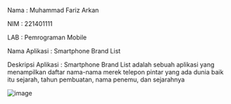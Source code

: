 Nama : Muhammad Fariz Arkan

NIM  : 221401111

LAB  : Pemrograman Mobile

Nama Aplikasi : Smartphone Brand List

Deskripsi Aplikasi : Smartphone Brand List adalah sebuah aplikasi yang menampilkan daftar nama-nama merek telepon pintar yang ada dunia baik itu sejarah, tahun pembuatan, nama penemu, dan sejarahnya


![image](https://github.com/user-attachments/assets/43523f05-1ea2-412e-9ac6-573a24f83ddc)
